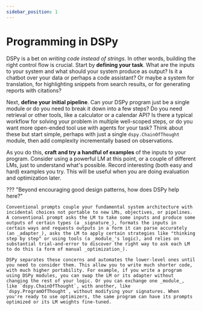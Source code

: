 ```yaml
---
sidebar_position: 1
---
```


# Programming in DSPy

DSPy is a bet on _writing code instead of strings_. In other words, building the right control flow is crucial. Start by **defining your task**. What are the inputs to your system and what should your system produce as output? Is it a chatbot over your data or perhaps a code assistant? Or maybe a system for translation, for highlighting snippets from search results, or for generating reports with citations?

Next, **define your initial pipeline**. Can your DSPy program just be a single module or do you need to break it down into a few steps? Do you need retrieval or other tools, like a calculator or a calendar API? Is there a typical workflow for solving your problem in multiple well-scoped steps, or do you want more open-ended tool use with agents for your task? Think about these but start simple, perhaps with just a single `dspy.ChainOfThought` module, then add complexity incrementally based on observations.

As you do this, **craft and try a handful of examples** of the inputs to your program. Consider using a powerful LM at this point, or a couple of different LMs, just to understand what's possible. Record interesting (both easy and hard) examples you try. This will be useful when you are doing evaluation and optimization later.


??? "Beyond encouraging good design patterns, how does DSPy help here?"

    Conventional prompts couple your fundamental system architecture with incidental choices not portable to new LMs, objectives, or pipelines. A conventional prompt asks the LM to take some inputs and produce some outputs of certain types (a _signature_), formats the inputs in certain ways and requests outputs in a form it can parse accurately (an _adapter_), asks the LM to apply certain strategies like "thinking step by step" or using tools (a _module_'s logic), and relies on substantial trial-and-error to discover the right way to ask each LM to do this (a form of manual _optimization_).

    DSPy separates these concerns and automates the lower-level ones until you need to consider them. This allow you to write much shorter code, with much higher portability. For example, if you write a program using DSPy modules, you can swap the LM or its adapter without changing the rest of your logic. Or you can exchange one _module_, like `dspy.ChainOfThought`, with another, like `dspy.ProgramOfThought`, without modifying your signatures. When you're ready to use optimizers, the same program can have its prompts optimized or its LM weights fine-tuned.
